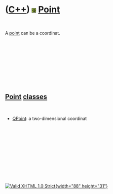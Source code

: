 



 

 

 

 

 

([C++](Cpp.htm)) ![Qt](PicQt.png) [Point](CppPoint.htm)
=======================================================

 

A [point](CppPoint.htm) can be a coordinat.

 

 

 

 

 

[Point](CppPoint.htm) [classes](CppClass.htm)
---------------------------------------------

 

-   [QPoint](CppQPoint.htm): a two-dimensional coordinat

 

 

 

 

 





 

[![Valid XHTML 1.0 Strict](valid-xhtml10.png){width="88"
height="31"}](http://validator.w3.org/check?uri=referer)
